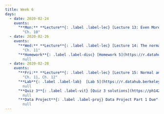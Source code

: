 ```yaml
---
title: Week 6
days:
  - date: 2020-02-24
    events:
      "**Mon:** **Lecture**{: .label .label-lec} [Lecture 13: Even More Probability](https://ph142-ucb.github.io/sp20/src/lec/l13-even-more-probability.pdf) [(webcast)](https://www.youtube.com/watch?v=Jc0rBp1_4n4) [(code)](https://r.datahub.berkeley.edu/hub/user-redirect/git-pull?repo=https%3A%2F%2Fgithub.com%2Fnnpok%2Fph142-sp20&urlpath=rstudio%2F) [(Additional Practice)](https://bcourses.berkeley.edu/courses/1490339/files/folder/unfiled?preview=77369567) ":
        "Ch. 10"
  - date: 2020-02-26
    events:
      "**Wed:** **Lecture**{: .label .label-lec} [Lecture 14: The normal distribution](https://ph142-ucb.github.io/sp20/src/lec/l14-normal-distribution.pdf) [(webcast)](https://www.youtube.com/watch?v=9JOeFkOswyc) [(code)](https://r.datahub.berkeley.edu/hub/user-redirect/git-pull?repo=https%3A%2F%2Fgithub.com%2Fnnpok%2Fph142-sp20&urlpath=rstudio%2F)":
        "Ch. 11"
      "**Homework**{: .label .label-disc} [Homework 5](https://r.datahub.berkeley.edu/hub/user-redirect/git-pull?repo=https%3A%2F%2Fgithub.com%2Fnnpok%2Fph142-sp20&urlpath=rstudio%2F) (Due March 3rd) ":
        null
  - date: 2020-02-28
    events:
      "**Fri:** **Lecture**{: .label .label-lec} [Lecture 15: Normal and Binomial distributions](https://ph142-ucb.github.io/sp20/src/lec/l15-normal-binomial.pdf) [(webcast)](https://www.youtube.com/watch?v=-ePpiyRmZiE) [(code)](https://r.datahub.berkeley.edu/hub/user-redirect/git-pull?repo=https%3A%2F%2Fgithub.com%2Fnnpok%2Fph142-sp20&urlpath=rstudio%2F)":
        "Ch. 11, Ch. 12"
      "**Lab**{: .label .label-lab}  [Lab 5](https://r.datahub.berkeley.edu/hub/user-redirect/git-pull?repo=https%3A%2F%2Fgithub.com%2Fnnpok%2Fph142-sp20&urlpath=rstudio%2F) (Due Feb 28th)":
        null
      "**Quiz 3**{: .label .label-vit} [Quiz 3 solutions](https://ph142-ucb.github.io/sp20/src/lec/quiz3-solutions.pdf)":
        null
      "**Data Project**{: .label .label-proj} Data Project Part 1 Due":
        null
---
```

